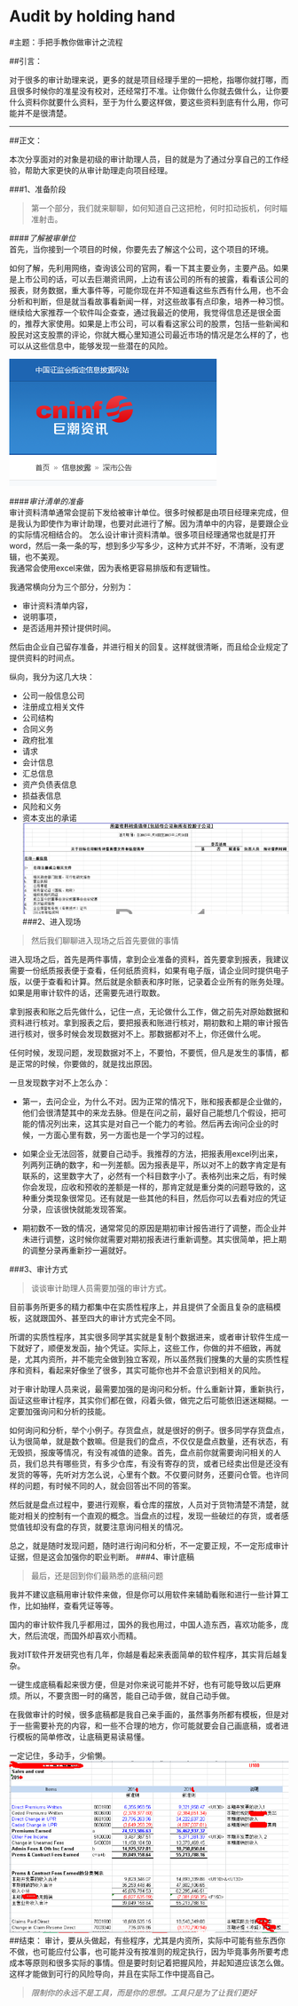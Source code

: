 # Audit by holding hand

#主题：手把手教你做审计之流程

##引言：

对于很多的审计助理来说，更多的就是项目经理手里的一把枪，指哪你就打哪，而且很多时候你的准星没有校对，还经常打不准。让你做什么你就去做什么，让你要什么资料你就要什么资料，至于为什么要这样做，要这些资料到底有什么用，你可能并不是很清楚。
***
##正文：

本次分享面对的对象是初级的审计助理人员，目的就是为了通过分享自己的工作经验，帮助大家更快的从审计助理走向项目经理。

###1、准备阶段
>第一个部分，我们就来聊聊，如何知道自己这把枪，何时扣动扳机，何时瞄准射击。


####*了解被审单位*    
首先，当你接到一个项目的时候，你要先去了解这个公司，这个项目的环境。   

如何了解，先利用网络，查询该公司的官网，看一下其主要业务，主要产品。如果是上市公司的话，可以去巨潮资讯网，上边有该公司的所有的披露，看看该公司的报表，财务数据，重大事件等，可能你现在并不知道看这些东西有什么用，也不会分析和判断，但是就当看故事看新闻一样，对这些故事有点印象，培养一种习惯。继续给大家推荐一个软件叫企查查，通过我最近的使用，我觉得信息还是很全面的，推荐大家使用。如果是上市公司，可以看看这家公司的股票，包括一些新闻和股民对这支股票的评论，你就大概心里知道公司最近市场的情况是怎么样的了，也可以从这些信息中，能够发现一些潜在的风险。

![](巨潮咨询.png)

####*审计清单的准备*  
审计资料清单通常会提前下发给被审计单位。很多时候都是由项目经理来完成，但是我认为即使作为审计助理，也要对此进行了解。因为清单中的内容，是要跟企业的实际情况相结合的。
怎么设计审计资料清单。很多项目经理通常也就是打开word，然后一条一条的写，想到多少写多少，这种方式并不好，不清晰，没有逻辑，也不美观。  
我通常会使用excel来做，因为表格更容易排版和有逻辑性。   

我通常横向分为三个部分，分别为：      
 - 审计资料清单内容，
 - 说明事项，
 - 是否适用并预计提供时间。
   
然后由企业自己留存准备，并进行相关的回复。这样就很清晰，而且给企业规定了提供资料的时间点。

纵向，我分为这几大块：

- 公司一般信息公司  
 - 注册成立相关文件
 - 公司结构
 - 合同义务
 - 政府批准
 - 请求
- 会计信息
 - 汇总信息
 - 资产负债表信息
 - 损益表信息
 - 风险和义务
 - 资本支出的承诺
![](资料清单.png)
###2、进入现场
>然后我们聊聊进入现场之后首先要做的事情

进入现场之后，首先是两件事情，拿到企业准备的资料，首先要拿到报表，我建议需要一份纸质报表便于查看，任何纸质资料，如果有电子版，请企业同时提供电子版，以便于查看和计算。然后就是余额表和序时账，记录着企业所有的账务处理。如果是用审计软件的话，还需要先进行取数。

拿到报表和账之后先做什么，记住一点，无论做什么工作，做之前先对原始数据和资料进行核对。拿到报表之后，要把报表和账进行核对，期初数和上期的审计报告进行核对，很多时候会发现数据对不上。那数据都对不上，你还做什么呢。

任何时候，发现问题，发现数据对不上，不要怕，不要慌，但凡是发生的事情，都是正常的时候，你要做的，就是找出原因。

一旦发现数字对不上怎么办：  
- 第一，去问企业，为什么不对。因为正常的情况下，账和报表都是企业做的，他们会很清楚其中的来龙去脉。但是在问之前，最好自己能想几个假设，把可能的情况列出来，这其实是对自己一个能力的考验。然后再去询问企业的时候，一方面心里有数，另一方面也是一个学习的过程。

- 如果企业无法回答，就要自己动手。我推荐的方法，把报表用excel列出来，列两列正确的数字，和一列差额。因为报表是平，所以对不上的数字肯定是有联系的，这里数字大了，必然有一个科目数字小了。表格列出来之后，有时候你会发现，应收和预收的差额是一样的，那肯定就是重分类的问题导致的，这种重分类现象很常见。还有就是一些其他的科目，然后你可以去看对应的凭证分录，应该很快就能发现答案。

- 期初数不一致的情况，通常常见的原因是期初审计报告进行了调整，而企业并未进行调整，这时候你就需要对期初报表进行重新调整。其实很简单，把上期的调整分录再重新抄一遍就好。


###3、审计方式
>谈谈审计助理人员需要加强的审计方式。

目前事务所更多的精力都集中在实质性程序上，并且提供了全面且复杂的底稿模板，这就跟国外、甚至四大的审计方式完全不同。    

所谓的实质性程序，其实很多同学其实就是复制个数据进来，或者审计软件生成一下就好了，顺便发发函，抽个凭证。实际上，这些工作，你做的并不细致，再就是，尤其内资所，并不能完全做到独立客观，所以虽然我们搜集的大量的实质性程序和资料，看起来好像坐了很多，其实可能你也并不会意识到相关的风险。

对于审计助理人员来说，最需要加强的是询问和分析。什么重新计算，重新执行，函证这些审计程序，其实你们都在做，闷着头做，做完之后可能依旧迷迷糊糊。一定要加强询问和分析的技能。

如何询问和分析，举个小例子。存货盘点，就是很好的例子。很多同学存货盘点，认为很简单，就是数个数嘛。但是我们的盘点，不仅仅是盘点数量，还有状态，有无毁损，报废等情况，有没有减值的迹象。首先，盘点前你就需要询问相关的人员，我们总共有哪些货，有多少仓库，有没有寄存的货，或者已经卖出但是还没有发货的等等，先听对方怎么说，心里有个数。不仅要问财务，还要问仓管。也许同样的问题，有时候不同的人，就会回答出不同的答案。

然后就是盘点过程中，要进行观察，看仓库的摆放，人员对于货物清楚不清楚，就能对相关的控制有一个直观的概念。当盘点的过程，发现一些破烂的存货，或者感觉值钱却没有盘的存货，就要注意询问相关的情况。

总之，就是随时发现问题，随时进行询问和分析，不一定要正规，不一定形成审计证据，但是这会加强你的职业判断。
###4、审计底稿
>最后，还是回到你们最熟悉的底稿问题

我并不建议底稿用审计软件来做，但是你可以用软件来辅助看账和进行一些计算工作，比如抽样，查看凭证等等。

国内的审计软件我几乎都用过，国外的我也用过，中国人造东西，喜欢功能多，庞大，然后流氓，而国外却喜欢小而精。

我对IT软件开发研究也有几年，你越是看起来表面简单的软件程序，其实背后越复杂。

一键生成底稿看起来很方便，但是对你来说可能并不好，也有可能导致以后更麻烦。所以，不要贪图一时的痛苦，能自己动手做，就自己动手做。

在我做审计的时候，很多底稿都是我自己亲手画的，虽然事务所都有模板，但是对于一些需要补充的内容，和一些不合理的地方，你可能就要会自己画底稿，或者进行模板的简单修改，让底稿更易读易懂。

一定记住，多动手，少偷懒。
![](底稿.png)
##结束：
审计，要从头做起，有些程序，尤其是内资所，实际中可能有些东西你不做，也可能应付公事，也可能并没有按准则的规定执行，因为毕竟事务所要考虑成本等原则和很多实际的事情。但是要时刻记着把握风险，并起知道应该怎么做。这样才能做到可行的风险导向，并且在实际工作中提高自己。

>*限制你的永远不是工具，而是你的思想。工具只是为了让我们更好*



